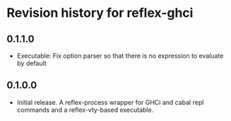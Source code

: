 # Revision history for reflex-ghci

## 0.1.1.0

* Executable: Fix option parser so that there is no expression to evaluate by default

## 0.1.0.0

* Initial release. A reflex-process wrapper for GHCi and cabal repl commands and a reflex-vty-based executable.
